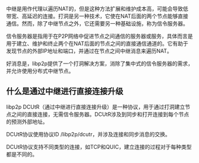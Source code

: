 中继是用作代理以遍历NAT的，但是这种方法扩展和维护成本高，可能会导致低带宽、高延迟的连接。打洞是另一种技术，它使在NAT后面的两个节点能够直接通信。然而，除了中继节点之外，它还需要另一种基础设施，称为信令服务器。

信令服务器是指用于在P2P网络中促进节点之间通信的服务器或服务，具体而言是用于建立、维护和终止两个在NAT后面的节点之间的直接通信通道的。它有助于发现节点的外部IP地址和端口，并通过在节点之间中继消息来遍历NAT。

好消息是，libp2p提供了一个打洞解决方案，消除了集中式的信令服务器的需求，并允许使用分布式中继节点。

## 什么是通过中继进行直接连接升级

libp2p DCUtR（通过中继进行直接连接升级）是一种协议，用于通过打洞建立节点之间的直接连接，无需信令服务器。DCUtR涉及到同步和打开连接到每个节点的预测外部地址。

DCUtR协议使用协议ID /libp2p/dcutr，并涉及连接和同步消息的交换。

DCUtR协议支持不同类型的连接，如TCP和QUIC，建立连接的过程对于每种类型都是不同的。